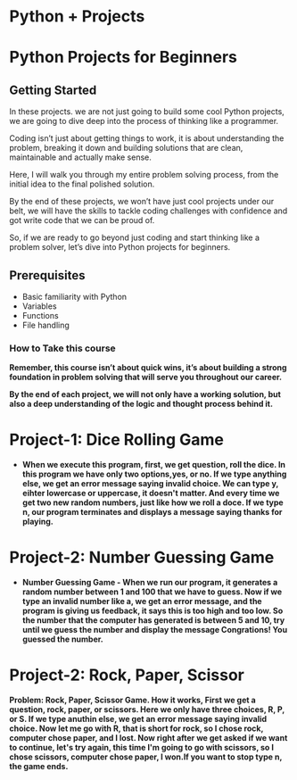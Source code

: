 # Python + Projects

# Python Projects for Beginners

## Getting Started

In these projects. we are not just going to build some cool Python projects, we are going to dive deep into the process of thinking  like a programmer. 

Coding isn’t just about getting things to work, it is about understanding the problem, breaking it down and building solutions that are clean, maintainable and actually make sense.

Here, I will walk you through my entire problem solving process, from the initial idea to the final polished solution. 

By the end of these projects, we won’t have just cool projects under our belt, we will have the skills to tackle coding challenges with confidence and got write code that we can be proud of.

So, if we are ready to go beyond just coding and start thinking like a problem solver, let’s dive into Python projects for beginners.

## Prerequisites

- Basic familiarity with Python
- Variables
- Functions
- File handling

### How to Take this course

<strong>Remember, this course isn’t about quick wins</string>, it’s about building a strong foundation in problem solving that will serve you throughout our career.

By the end of each project, we will not only have a working solution, but also a deep understanding of the logic and thought process behind it.

# Project-1: Dice Rolling Game
- When we execute this program, first, we get question, roll the dice. In this program we have only two options,yes, or no. 
If we type anything else, we get an error message saying invalid choice. We can type y, eihter lowercase or uppercase, it doesn't matter. 
And every time we get two new random numbers, just like how we roll a doce. If we type n, our program terminates and displays a message saying thanks for playing.

# Project-2: Number Guessing Game
- Number Guessing Game - When we run our program, it generates a random number between 1 and 100 that we have to guess. 
Now if we type an invalid number like a,  we get an error message, and the program is giving us feedback, 
it says this is too high and too low. So the number that the computer has generated is between 5 and 10, 
try until we guess the number and display the message Congrations! You guessed the number.

# Project-2: Rock, Paper, Scissor
<p> Problem:
Rock, Paper, Scissor Game. How it works, First we get a question, rock, paper, or scissors.
Here we only have three choices, R, P, or S. If we type anuthin else, we get an error message saying invalid choice. Now let me go with R, that is short for rock, so I chose rock, computer chose paper, and I lost. Now right after we get asked if we want to continue, let's try again, this time I'm going to go with scissors, so I chose scissors, computer chose paper, I won.If you want to stop type n, the game ends.
</P>